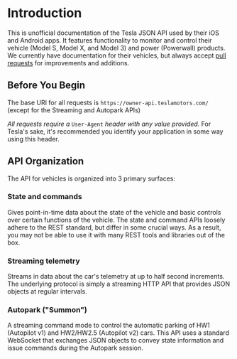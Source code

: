 # Introduction

This is unofficial documentation of the Tesla JSON API used by their iOS and Android apps. It features functionality to monitor and control their vehicle \(Model S, Model X, and Model 3\) and power \(Powerwall\) products. We currently have documentation for their vehicles, but always accept [pull requests](https://github.com/timdorr/tesla-api/pulls) for improvements and additions.

## Before You Begin

The base URI for all requests is `https://owner-api.teslamotors.com/` \(except for the Streaming and Autopark APIs\)

_All requests require a_ `User-Agent` _header with any value provided._ For Tesla's sake, it's recommended you identify your application in some way using this header.

## API Organization

The API for vehicles is organized into 3 primary surfaces:

### State and commands

Gives point-in-time data about the state of the vehicle and basic controls over certain functions of the vehicle. The state and command APIs loosely adhere to the REST standard, but differ in some crucial ways. As a result, you may not be able to use it with many REST tools and libraries out of the box.

### Streaming telemetry

Streams in data about the car's telemetry at up to half second increments. The underlying protocol is simply a streaming HTTP API that provides JSON objects at regular intervals.

### Autopark \("Summon"\)

A streaming command mode to control the automatic parking of HW1 \(Autopilot v1\) and HW2/HW2.5 \(Autopilot v2\) cars. This API uses a standard WebSocket that exchanges JSON objects to convey state information and issue commands during the Autopark session.

